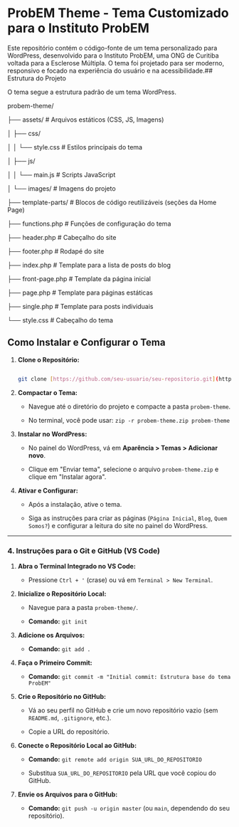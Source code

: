 # ProbEM Theme - Tema Customizado para o Instituto ProbEM


Este repositório contém o código-fonte de um tema personalizado para WordPress, desenvolvido para o Instituto ProbEM, uma ONG de Curitiba voltada para a Esclerose Múltipla. O tema foi projetado para ser moderno, responsivo e focado na experiência do usuário e na acessibilidade.## Estrutura do Projeto


O tema segue a estrutura padrão de um tema WordPress.

probem-theme/

├── assets/                  # Arquivos estáticos (CSS, JS, Imagens)

│   ├── css/

│   │   └── style.css        # Estilos principais do tema

│   ├── js/

│   │   └── main.js          # Scripts JavaScript

│   └── images/              # Imagens do projeto

├── template-parts/          # Blocos de código reutilizáveis (seções da Home Page)

├── functions.php            # Funções de configuração do tema

├── header.php               # Cabeçalho do site

├── footer.php               # Rodapé do site

├── index.php                # Template para a lista de posts do blog

├── front-page.php           # Template da página inicial

├── page.php                 # Template para páginas estáticas

├── single.php               # Template para posts individuais

└── style.css                # Cabeçalho do tema


## Como Instalar e Configurar o Tema


1.  **Clone o Repositório:**

    ```bash

    git clone [https://github.com/seu-usuario/seu-repositorio.git](https://github.com/seu-usuario/seu-repositorio.git)

    ```

2.  **Compactar o Tema:**

    * Navegue até o diretório do projeto e compacte a pasta `probem-theme`.

    * No terminal, você pode usar: `zip -r probem-theme.zip probem-theme`

3.  **Instalar no WordPress:**

    * No painel do WordPress, vá em **Aparência > Temas > Adicionar novo**.

    * Clique em "Enviar tema", selecione o arquivo `probem-theme.zip` e clique em "Instalar agora".

4.  **Ativar e Configurar:**

    * Após a instalação, ative o tema.

    * Siga as instruções para criar as páginas (`Página Inicial`, `Blog`, `Quem Somos?`) e configurar a leitura do site no painel do WordPress.


---


### **4. Instruções para o Git e GitHub (VS Code)**


1.  **Abra o Terminal Integrado no VS Code:**

    * Pressione `Ctrl + '` (crase) ou vá em `Terminal > New Terminal`.


2.  **Inicialize o Repositório Local:**

    * Navegue para a pasta `probem-theme/`.

    * **Comando:** `git init`


3.  **Adicione os Arquivos:**

    * **Comando:** `git add .`


4.  **Faça o Primeiro Commit:**

    * **Comando:** `git commit -m "Initial commit: Estrutura base do tema ProbEM"`


5.  **Crie o Repositório no GitHub:**

    * Vá ao seu perfil no GitHub e crie um novo repositório vazio (sem `README.md`, `.gitignore`, etc.).

    * Copie a URL do repositório.


6.  **Conecte o Repositório Local ao GitHub:**

    * **Comando:** `git remote add origin SUA_URL_DO_REPOSITORIO`

    * Substitua `SUA_URL_DO_REPOSITORIO` pela URL que você copiou do GitHub.


7.  **Envie os Arquivos para o GitHub:**

    * **Comando:** `git push -u origin master` (ou `main`, dependendo do seu repositório).